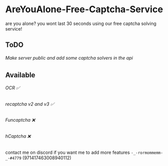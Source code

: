 # AreYouAlone-Free-Captcha-Service
are you alone? you wont last 30 seconds using our free captcha solving service!


## ToDO
###### Make server public and add some captcha solvers in the api

## Available
###### OCR ✅
###### recaptcha v2 and v3 ✅
###### Funcaptcha ❌
###### hCaptcha ❌

contact me on discord if you want me to add more features `-_-rormommemm-_-#4779` (971417463008940112)
